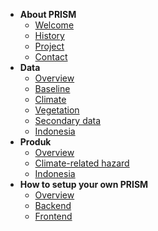 * **About PRISM**
	* [Welcome](/en/README.md)
	* [History](/en/about/history.md)
	* [Project](/en/about/project.md)
	* [Contact](/en/about/contact.md)
* **Data**
	* [Overview](/en/data/data.md)
	* [Baseline](/en/data/baseline.md)
	* [Climate](/en/data/data_climate.md)
	* [Vegetation](/en/data/data_vegetation.md)
	* [Secondary data](/en/data/data_secondary.md)
	* [Indonesia](/en/csd/csd_indonesia.md)
* **Produk**
	* [Overview](/en/product/product.md)
	* [Climate-related hazard](/en/product/climate_hazard.md)
	* [Indonesia](/en/csp/csp_indonesia.md)
* **How to setup your own PRISM**
	* [Overview](/en/setup/howto.md)
	* [Backend](/en/setup/backend.md)
	* [Frontend](/en/setup/frontend.md)